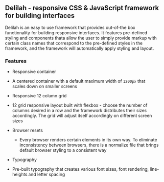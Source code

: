 ## Delilah - responsive CSS & JavaScript framework for building interfaces

Delilah is an easy to use framework that provides out-of-the box functionality for building responsive interfaces.
It features pre-defined styling and components thata allow the user to simply provide markup with certain class 
names that correspond to the pre-defined styles in the framework, and the framework will automatically apply styling
and layout.

### Features

- Responsive container

- A centered container with a default maximum width of `1200px` that scales down on smaller screens
- Responsive 12 column grid

- 12 grid responsive layout built with flexbox - choose the number of columns desired in a row and the framework distributes their sizes accordingly. The grid will adjust itself accordingly on different screen sizes
  
- Browser resets
  - Every browser renders certain elements in its own way. To eliminate inconsistency between browsers, there is a normalize file that brings default browser styling to a consistent way
  
 - Typography
  - Pre-built typography that creates various font sizes, font rendering, line-heights and letter spacing
    
    

